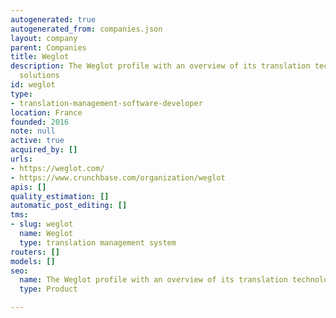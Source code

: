 ```yaml
---
autogenerated: true
autogenerated_from: companies.json
layout: company
parent: Companies
title: Weglot
description: The Weglot profile with an overview of its translation technologies and
  solutions
id: weglot
type:
- translation-management-software-developer
location: France
founded: 2016
note: null
active: true
acquired_by: []
urls:
- https://weglot.com/
- https://www.crunchbase.com/organization/weglot
apis: []
quality_estimation: []
automatic_post_editing: []
tms:
- slug: weglot
  name: Weglot
  type: translation management system
routers: []
models: []
seo:
  name: The Weglot profile with an overview of its translation technologies and solutions
  type: Product

---
```


